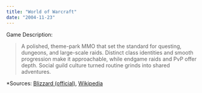 ```yaml
---
title: "World of Warcraft"
date: "2004-11-23"
---
```


Game Description:

> A polished, theme-park MMO that set the standard for questing, dungeons, and large-scale raids. Distinct class identities and smooth progression make it approachable, while endgame raids and PvP offer depth. Social guild culture turned routine grinds into shared adventures.

\*Sources: [Blizzard (official)](https://worldofwarcraft.blizzard.com/en-us/), [Wikipedia](https://en.wikipedia.org/wiki/World_of_Warcraft)
